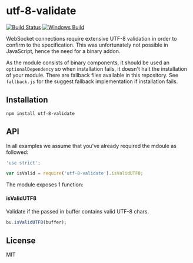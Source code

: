 # utf-8-validate

[![Build Status](https://travis-ci.org/websockets/utf-8-validate.svg?branch=master)](https://travis-ci.org/websockets/utf-8-validate)
[![Windows Build](https://ci.appveyor.com/api/projects/status/github/websockets/utf-8-validate?branch=master&svg=true)](https://ci.appveyor.com/project/lpinca/utf-8-validate)

WebSocket connections require extensive UTF-8 validation in order to confirm to
the specification. This was unfortunately not possible in JavaScript, hence the
need for a binary addon.

As the module consists of binary components, it should be used an
`optionalDependency` so when installation fails, it doesn't halt the
installation of your module. There are fallback files available in this
repository. See `fallback.js` for the suggest fallback implementation if
installation fails. 

## Installation

```
npm install utf-8-validate
```

## API

In all examples we assume that you've already required the mdoule as
followed:

```js
'use strict';

var isValid = require('utf-8-validate').isValidUTF8;
```

The module exposes 1 function:

#### isValidUTF8

Validate if the passed in buffer contains valid UTF-8 chars.

```js
bu.isValidUTF8(buffer);
```

## License

MIT
